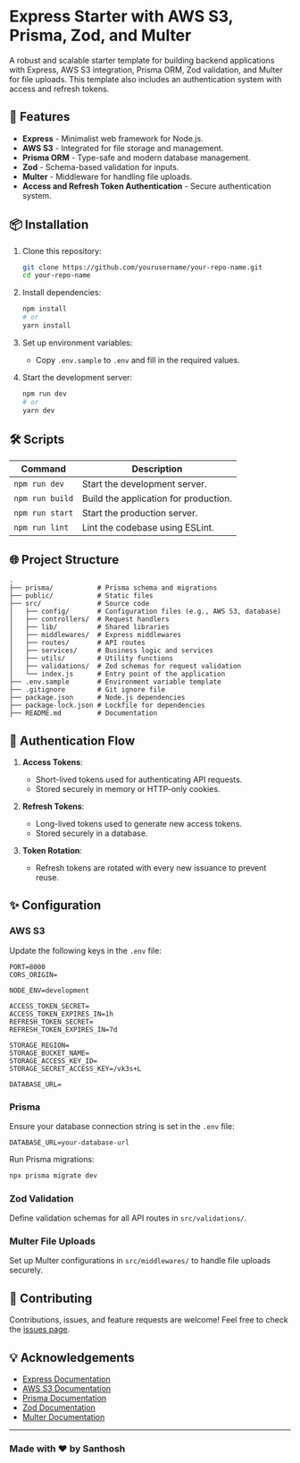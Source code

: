 # Express Starter with AWS S3, Prisma, Zod, and Multer

A robust and scalable starter template for building backend applications with Express, AWS S3 integration, Prisma ORM, Zod validation, and Multer for file uploads. This template also includes an authentication system with access and refresh tokens.

## 🚀 Features

- **Express** - Minimalist web framework for Node.js.
- **AWS S3** - Integrated for file storage and management.
- **Prisma ORM** - Type-safe and modern database management.
- **Zod** - Schema-based validation for inputs.
- **Multer** - Middleware for handling file uploads.
- **Access and Refresh Token Authentication** - Secure authentication system.

## 📦 Installation

1. Clone this repository:

   ```bash
   git clone https://github.com/yourusername/your-repo-name.git
   cd your-repo-name
   ```

2. Install dependencies:

   ```bash
   npm install
   # or
   yarn install
   ```

3. Set up environment variables:

   - Copy `.env.sample` to `.env` and fill in the required values.

4. Start the development server:
   ```bash
   npm run dev
   # or
   yarn dev
   ```

## 🛠️ Scripts

| Command         | Description                           |
| --------------- | ------------------------------------- |
| `npm run dev`   | Start the development server.         |
| `npm run build` | Build the application for production. |
| `npm run start` | Start the production server.          |
| `npm run lint`  | Lint the codebase using ESLint.       |

## 🌐 Project Structure

```
.
├── prisma/           # Prisma schema and migrations
├── public/           # Static files
├── src/              # Source code
│   ├── config/       # Configuration files (e.g., AWS S3, database)
│   ├── controllers/  # Request handlers
│   ├── lib/          # Shared libraries
│   ├── middlewares/  # Express middlewares
│   ├── routes/       # API routes
│   ├── services/     # Business logic and services
│   ├── utils/        # Utility functions
│   ├── validations/  # Zod schemas for request validation
│   └── index.js      # Entry point of the application
├── .env.sample       # Environment variable template
├── .gitignore        # Git ignore file
├── package.json      # Node.js dependencies
├── package-lock.json # Lockfile for dependencies
├── README.md         # Documentation
```

## 🔐 Authentication Flow

1. **Access Tokens**:

   - Short-lived tokens used for authenticating API requests.
   - Stored securely in memory or HTTP-only cookies.

2. **Refresh Tokens**:

   - Long-lived tokens used to generate new access tokens.
   - Stored securely in a database.

3. **Token Rotation**:
   - Refresh tokens are rotated with every new issuance to prevent reuse.

## ✨ Configuration

### AWS S3

Update the following keys in the `.env` file:

```env
PORT=8000
CORS_ORIGIN=

NODE_ENV=development

ACCESS_TOKEN_SECRET=
ACCESS_TOKEN_EXPIRES_IN=1h
REFRESH_TOKEN_SECRET=
REFRESH_TOKEN_EXPIRES_IN=7d

STORAGE_REGION=
STORAGE_BUCKET_NAME=
STORAGE_ACCESS_KEY_ID=
STORAGE_SECRET_ACCESS_KEY=/vk3s+L

DATABASE_URL=
```

### Prisma

Ensure your database connection string is set in the `.env` file:

```env
DATABASE_URL=your-database-url
```

Run Prisma migrations:

```bash
npx prisma migrate dev
```

### Zod Validation

Define validation schemas for all API routes in `src/validations/`.

### Multer File Uploads

Set up Multer configurations in `src/middlewares/` to handle file uploads securely.

## 🙌 Contributing

Contributions, issues, and feature requests are welcome! Feel free to check the [issues page](https://github.com/yourusername/your-repo-name/issues).

## 💡 Acknowledgements

- [Express Documentation](https://expressjs.com/)
- [AWS S3 Documentation](https://aws.amazon.com/s3/)
- [Prisma Documentation](https://www.prisma.io/docs)
- [Zod Documentation](https://zod.dev/)
- [Multer Documentation](https://github.com/expressjs/multer)

---

### Made with ❤️ by Santhosh
